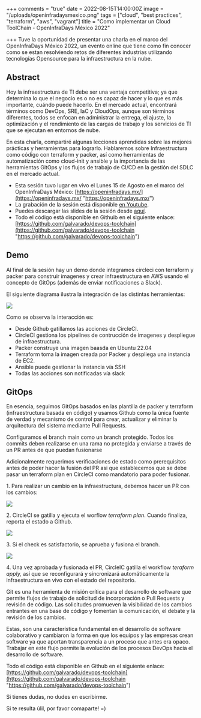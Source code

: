 +++
comments = "true"
date = 2022-08-15T14:00:00Z
image = "/uploads/openinfradaysmexico.png"
tags = ["cloud", "best practices", "terraform", "aws", "vagrant"]
title = "Como implementar un Cloud ToolChain - OpenInfraDays México 2022"

+++
Tuve la oportunidad de presentar una charla en el marco del OpenInfraDays México 2022, un evento online que tiene como fin conocer como se estan resolviendo retos de diferentes industrias utilizando tecnologías Opensource para la infraestructura en la nube.

## Abstract

Hoy la infraestructura de TI debe ser una ventaja competitiva; ya que determina lo que el negocio es o no es capaz de hacer y lo que es más importante, cuándo puede hacerlo. En el mercado actual, encontrará términos como DevOps, SRE, IaC y CloudOps, aunque son términos diferentes, todos se enfocan en administrar la entrega, el ajuste, la optimización y el rendimiento de las cargas de trabajo y los servicios de TI que se ejecutan en entornos de nube.

En esta charla, compartiré algunas lecciones aprendidas sobre las mejores prácticas y herramientas para lograrlo. Hablaremos sobre Infraestructura como código con terraform y packer, así como herramientas de automatización como cloud-init y ansible y la importancia de las herramientas GitOps y los flujos de trabajo de CI/CD en la gestión del SDLC en el mercado actual.

* Esta sesión tuvo lugar en vivo el Lunes 15 de Agosto en el marco del OpenInfraDays México: [https://openinfradays.mx/](https://openinfradays.mx/ "https://openinfradays.mx/")
* La grabación de la sesión está disponible [en Youtube](https://www.youtube.com/channel/UCpB__-WAEyHdvKAK0Y15akQ).
* Puedes descargar las slides de la sesión desde [aquí](https://github.com/galvarado/devops-toolchain/blob/main/assets/slides.pdf).
* Todo el código está disponible en Githuib en el siguiente enlace: [https://github.com/galvarado/devops-toolchain](https://github.com/galvarado/devops-toolchain "https://github.com/galvarado/devops-toolchain")

## Demo

Al final de la sesión hay un demo donde integramos circleci con terraform y packer para construir imagenes y crear infraestructura en AWS usando el concepto de GitOps (además de enviar notificaciones a Slack).

El siguiente diagrama ilustra la integración de las distintas herramientas:

![](/uploads/cloudtoolchaindemo.png)

Como se observa la interacción es:

* Desde Github gatillamos las acciones de CircleCI.
* CircleCI gestiona los pipelines de contrucción de imagenes y despliegue de infraestructura.
* Packer construye una imagen baasda en Ubuntu 22.04
* Terraform toma la imagen creada por Packer y  despliega una instancia de EC2.
* Ansible puede gestionar la instancia vía SSH
* Todas las acciones son notificadas vía slack

## GitOps

En esencia, seguimos GitOps basados en las plantilla de packer y terraform (infraestructura basada en código) y  usamos Github como  la única fuente de verdad y mecanismo de control para crear, actualizar y eliminar la arquitectura del sistema mediante Pull Requests.

Configuramos el branch main como un branch protegido. Todos los commits deben realizarse en una rama no protegida y enviarse a través de un PR antes de que puedan fusionarse

Adicionalmente requerimos verificaciones de estado como prerequisitos antes de poder hacer la  fusión del PR asi que establecemos que se debe pasar un terraform plan en CircleCI como mandatorio para poder fusionar.

1\. Para realizar un cambio en la infraestructura, debemos hacer un PR con los cambios:

![](/uploads/pr1.png)

2\. CircleCI se gatilla y ejecuta el worflow _terraform plan_. Cuando finaliza, reporta el estado a Github.

![](/uploads/plan.png)

3\. Si el check es satisfactorio, se aprueba y fusiona el branch.

![](/uploads/pr2.png)

4\. Una vez aprobada y fusionada el PR, CircleIC gatilla el workflow _teraform apply,_ así que se reconfigurará y sincronizará automáticamente la infraestructura en vivo con el estado del repositorio.

Git es una herramienta de misión crítica para el desarrollo de software que permite flujos de trabajo de solicitud de incorporación o Pull Requests y revisión de código. Las solicitudes promueven la visibilidad de los cambios entrantes en una base de código y fomentan la comunicación, el debate y la revisión de los cambios.

Estas, son una característica fundamental en el desarrollo de software colaborativo y cambiaron la forma en que los equipos y las empresas crean software ya que aportan transparencia a un proceso que antes era opaco.  Trabajar en este flujo  permite la evolución de los procesos DevOps hacia el desarrollo de software. 

Todo el código está disponible en Github en el siguiente enlace: [https://github.com/galvarado/devops-toolchain](https://github.com/galvarado/devops-toolchain "https://github.com/galvarado/devops-toolchain")

Si tienes dudas, no dudes en escribirme.

Si te resulta úlil, por favor comaparte! =)